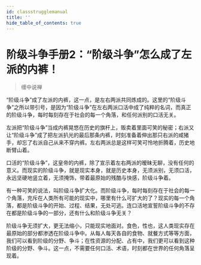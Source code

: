```yaml
---
id: classstrugglemanual
title: ''
hide_table_of_contents: true
---
```


# 阶级斗争手册2：“阶级斗争”怎么成了左派的内裤！

> 缠中说禅

“阶级斗争”成了左派的内裤，这一点，是左右两派共同炼成的。这里的“阶级斗争”之所以带引号，是因为“阶级斗争”在左右两派口活中成了纯粹的名词，而真正的阶级斗争，每时每刻存在于社会的每一个角落，和任何派别的口活无关。

左派把“阶级斗争”当成内裤晃悠在历史的旗杆上，贩卖着里面可笑的秘密；右派又让“阶级斗争”成了把左派扒光的最后那条内裤，时刻准备着伸出那只右派的咸猪手，却忘了右派自己从来不穿内裤。左右两派总是这样可笑可怜地折腾着，历史地断臂山着。

口活的“阶级斗争”，这皇帝的内裤，除了宣示着左右两派的暧昧无聊，没有任何的意义。而现实的阶级斗争，就是现实本身，就是历史本身，无须派别，无须口活，永远坚硬地竖立着，无须掩饰，带着最原始的残酷与快感，阶级斗争着。

有一种可笑的说法，叫阶级斗争扩大化。而阶级斗争，每时每刻存在于社会的每一个角落，充斥在人类所有可能的现实中，哪里有什么可扩大的了？现实的每一个角落，都是阶级斗争的开始、过程、结果，无处可逃。连口活地宣誓阶级斗争的不存在都是阶级斗争的一部分，还有什么和阶级斗争无关？

阶级斗争无须扩大，更无法缩小，只能现实地面对。食色，性也，这人类现实存在最原始的部分都渗透在阶级斗争中。从每人每天各自的食物、就餐方式等等方面，我们可以看到阶级的分野、争斗；在性资源的分配、占有中，我们更可以看到这种阶级的分野、争斗。这一点，不需要任何口活、术语，时刻都在世界的任何角落呈现着。